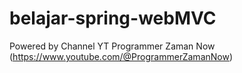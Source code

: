 # belajar-spring-webMVC
Powered by Channel YT Programmer Zaman Now (https://www.youtube.com/@ProgrammerZamanNow)
